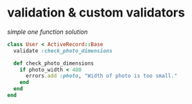 # validation & custom validators

*simple one function solution*

```ruby
class User < ActiveRecord::Base
  validate :check_photo_dimensions

  def check_photo_dimensions
    if photo_width < 480
      errors.add :photo, "Width of photo is too small." 
    end
  end
end
```
